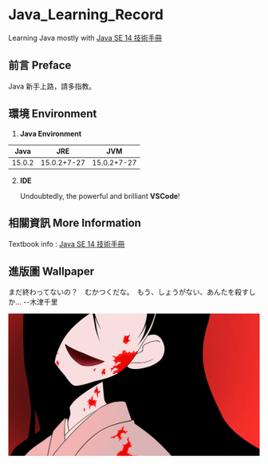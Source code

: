 # Java_Learning_Record
Learning Java mostly with [Java SE 14 技術手冊](http://books.gotop.com.tw/v_ACL059300)

## 前言  Preface
Java 新手上路，請多指教。

## 環境  Environment

1. **Java Environment**

Java|JRE|JVM
-|:-:|-
15.0.2|15.0.2+7-27|15.0.2+7-27

2. **IDE**

    Undoubtedly, the powerful and brilliant **VSCode**!

## 相關資訊  More Information
Textbook info : [Java SE 14 技術手冊](http://books.gotop.com.tw/v_ACL059300)

## 進版圖  Wallpaper
まだ終わってないの？　むかつくだな。　もう、しょうがない、あんたを殺すしか...
--木津千里

![image](wallpaper416.jpg)
